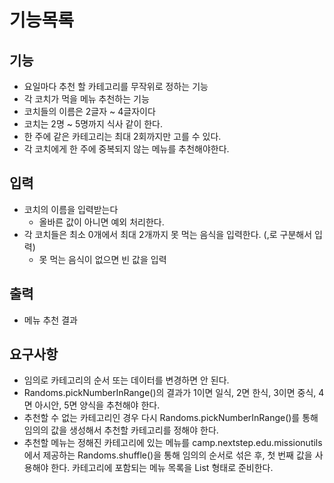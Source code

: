 # 기능목록
## 기능
* 요일마다 추천 할 카테고리를 무작위로 정하는 기능
* 각 코치가 먹을 메뉴 추천하는 기능
* 코치들의 이름은 2글자 ~ 4글자이다
* 코치는 2명 ~ 5명까지 식사 같이 한다.
* 한 주에 같은 카테고리는 최대 2회까지만 고를 수 있다.
* 각 코치에게 한 주에 중복되지 않는 메뉴를 추천해야한다.

## 입력
* 코치의 이름을 입력받는다
  * 올바른 값이 아니면 예외 처리한다.
* 각 코치들은 최소 0개에서 최대 2개까지 못 먹는 음식을 입력한다. (,로 구분해서 입력)
  * 못 먹는 음식이 없으면 빈 값을 입력

## 출력
* 메뉴 추천 결과

## 요구사항
* 임의로 카테고리의 순서 또는 데이터를 변경하면 안 된다.
* Randoms.pickNumberInRange()의 결과가 1이면 일식, 2면 한식, 3이면 중식, 4면 아시안, 5면 양식을 추천해야 한다.
* 추천할 수 없는 카테고리인 경우 다시 Randoms.pickNumberInRange()를 통해 임의의 값을 생성해서 추천할 카테고리를 정해야 한다.
* 추천할 메뉴는 정해진 카테고리에 있는 메뉴를 camp.nextstep.edu.missionutils에서 제공하는 Randoms.shuffle()을 통해 임의의 순서로 섞은 후, 첫 번째 값을 사용해야 한다. 카테고리에 포함되는 메뉴 목록을 List<String> 형태로 준비한다.
